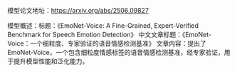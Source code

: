 模型论文地址：https://arxiv.org/abs/2506.09827

模型概述：标题：《EmoNet-Voice: A Fine-Grained, Expert-Verified Benchmark for Speech Emotion Detection》
中文文章标题：《EmoNet-Voice：一个细粒度、专家验证的语音情感检测基准》
文章内容：提出了EmoNet-Voice，一个包含细粒度情感标签的语音情感检测基准，经专家验证，用于提升模型性能和泛化能力。
